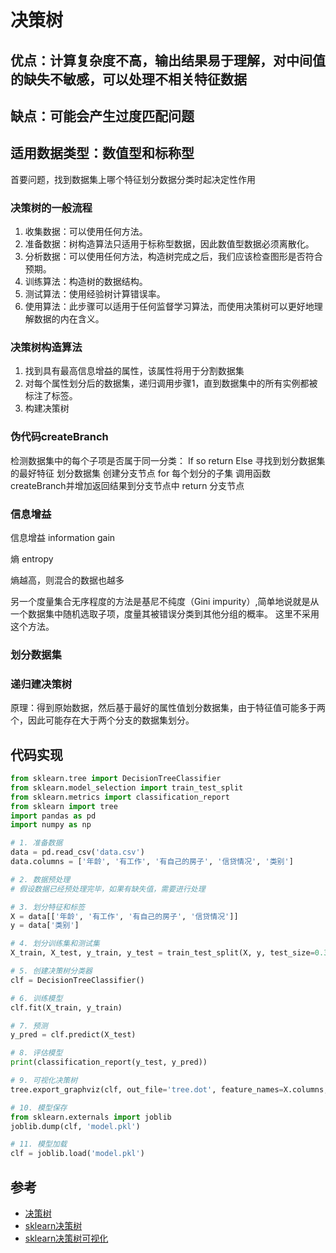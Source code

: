 # 决策树

## 优点：计算复杂度不高，输出结果易于理解，对中间值的缺失不敏感，可以处理不相关特征数据

## 缺点：可能会产生过度匹配问题

## 适用数据类型：数值型和标称型

首要问题，找到数据集上哪个特征划分数据分类时起决定性作用

### 决策树的一般流程

1. 收集数据：可以使用任何方法。
2. 准备数据：树构造算法只适用于标称型数据，因此数值型数据必须离散化。
3. 分析数据：可以使用任何方法，构造树完成之后，我们应该检查图形是否符合预期。
4. 训练算法：构造树的数据结构。
5. 测试算法：使用经验树计算错误率。
6. 使用算法：此步骤可以适用于任何监督学习算法，而使用决策树可以更好地理解数据的内在含义。

### 决策树构造算法

1. 找到具有最高信息增益的属性，该属性将用于分割数据集
2. 对每个属性划分后的数据集，递归调用步骤1，直到数据集中的所有实例都被标注了标签。
3. 构建决策树

### 伪代码createBranch

检测数据集中的每个子项是否属于同一分类：
    If so return 
    Else
        寻找到划分数据集的最好特征
        划分数据集
        创建分支节点
            for 每个划分的子集
                调用函数createBranch并增加返回结果到分支节点中
        return 分支节点

### 信息增益

信息增益 information gain

熵 entropy

熵越高，则混合的数据也越多

另一个度量集合无序程度的方法是基尼不纯度（Gini impurity）,简单地说就是从一个数据集中随机选取子项，度量其被错误分类到其他分组的概率。
这里不采用这个方法。

### 划分数据集

### 递归建决策树

原理：得到原始数据，然后基于最好的属性值划分数据集，由于特征值可能多于两个，因此可能存在大于两个分支的数据集划分。


## 代码实现

```python
from sklearn.tree import DecisionTreeClassifier
from sklearn.model_selection import train_test_split
from sklearn.metrics import classification_report
from sklearn import tree
import pandas as pd
import numpy as np

# 1. 准备数据
data = pd.read_csv('data.csv')
data.columns = ['年龄', '有工作', '有自己的房子', '信贷情况', '类别']

# 2. 数据预处理
# 假设数据已经预处理完毕，如果有缺失值，需要进行处理

# 3. 划分特征和标签
X = data[['年龄', '有工作', '有自己的房子', '信贷情况']]
y = data['类别']

# 4. 划分训练集和测试集 
X_train, X_test, y_train, y_test = train_test_split(X, y, test_size=0.3, random_state=1)

# 5. 创建决策树分类器
clf = DecisionTreeClassifier()

# 6. 训练模型
clf.fit(X_train, y_train)

# 7. 预测
y_pred = clf.predict(X_test)

# 8. 评估模型   
print(classification_report(y_test, y_pred))

# 9. 可视化决策树
tree.export_graphviz(clf, out_file='tree.dot', feature_names=X.columns, class_names=['不通过', '通过'], filled=True, rounded=True)

# 10. 模型保存
from sklearn.externals import joblib
joblib.dump(clf, 'model.pkl')

# 11. 模型加载
clf = joblib.load('model.pkl')
```
    
## 参考

- [决策树](https://www.cnblogs.com/pinard/p/6052321.html)
- [sklearn决策树](https://www.cnblogs.com/pinard/p/6149677.html)
- [sklearn决策树可视化](https://www.cnblogs.com/pinard/p/6150212.html)
